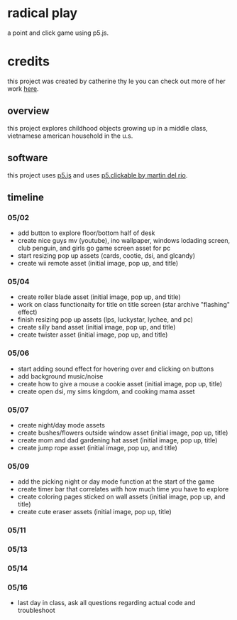 # radical play
a point and click game using p5.js.

# credits
this project was created by catherine thy le you can check out more of her work [here](https://catisartist.com/).

## overview
this project explores childhood objects growing up in a middle class, vietnamese american household
in the u.s.

## software
this project uses [p5.js](https://p5.js.org/) and uses [p5.clickable by martin del rio](https://github.com/Lartu/p5.clickable).

## timeline
### 05/02 
- add button to explore floor/bottom half of desk
- create nice guys mv (youtube), ino wallpaper, windows lodading screen, club penguin, and girls go game screen asset for pc
- start resizing pop up assets (cards, cootie, dsi, and glcandy)
- create wii remote asset (initial image, pop up, and title)
### 05/04
- create roller blade asset (initial image, pop up, and title)
- work on class functionaity for title on title screen (star archive "flashing" effect)
- finish resizing pop up assets (lps, luckystar, lychee, and pc)
- create silly band asset (initial image, pop up, and title)
- create twister asset (initial image, pop up, and title)
### 05/06
- start adding sound effect for hovering over and clicking on buttons
- add background music/noise
- create how to give a mouse a cookie asset (initial image, pop up, title)
- create open dsi, my sims kingdom, and cooking mama asset 
### 05/07
- create night/day mode assets
- create bushes/flowers outside window asset (initial image, pop up, title)
- create mom and dad gardening hat asset (initial image, pop up, title)
- create jump rope asset (initial image, pop up, and title)
### 05/09
- add the picking night or day mode function at the start of the game
- create timer bar that correlates with how much time you have to explore
- create coloring pages sticked on wall assets (initial image, pop up, and title)
- create cute eraser assets (initial image, pop up, title)
### 05/11
### 05/13
### 05/14
### 05/16
- last day in class, ask all questions regarding actual code and troubleshoot
